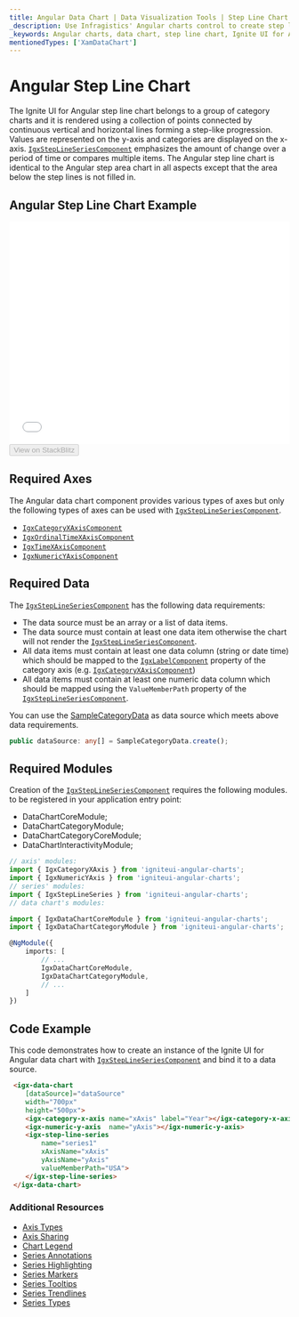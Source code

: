 ```yaml
---
title: Angular Data Chart | Data Visualization Tools | Step Line Chart | Data Binding | Infragistics
_description: Use Infragistics' Angular charts control to create step line charts. Learn about our Ignite UI for Angular graph types!
_keywords: Angular charts, data chart, step line chart, Ignite UI for Angular, Infragistics
mentionedTypes: ['XamDataChart']
---
```


# Angular Step Line Chart

The Ignite UI for Angular step line chart belongs to a group of category charts and it is rendered using a collection of points connected by continuous vertical and horizontal lines forming a step-like progression. Values are represented on the y-axis and categories are displayed on the x-axis. [`IgxStepLineSeriesComponent`]({environment:dvApiBaseUrl}/products/ignite-ui-angular/api/docs/typescript/latest/classes/igxsteplineseriescomponent.html) emphasizes the amount of change over a period of time or compares multiple items. The Angular step line chart is identical to the Angular step area chart in all aspects except that the area below the step lines is not filled in.

## Angular Step Line Chart Example

<div class="sample-container loading" style="height: 400px">
    <iframe id="data-chart-type-category-series-iframe" src='{environment:dvDemosBaseUrl}/charts/data-chart-type-category-step-line-series' width="100%" height="100%" seamless frameBorder="0" onload="onXPlatSampleIframeContentLoaded(this);" alt="Angular Step Line Chart Example"></iframe>
</div>
<div>
    <button data-localize="stackblitz" disabled class="stackblitz-btn" data-iframe-id="data-chart-type-category-series-iframe" data-demos-base-url="{environment:dvDemosBaseUrl}">View on StackBlitz
    </button>


</div>

<div class="divider--half"></div>

## Required Axes

The Angular data chart component provides various types of axes but only the following types of axes can be used with [`IgxStepLineSeriesComponent`]({environment:dvApiBaseUrl}/products/ignite-ui-angular/api/docs/typescript/latest/classes/igxsteplineseriescomponent.html).

-   [`IgxCategoryXAxisComponent`]({environment:dvApiBaseUrl}/products/ignite-ui-angular/api/docs/typescript/latest/classes/igxcategoryxaxiscomponent.html)
-   [`IgxOrdinalTimeXAxisComponent`]({environment:dvApiBaseUrl}/products/ignite-ui-angular/api/docs/typescript/latest/classes/igxordinaltimexaxiscomponent.html)
-   [`IgxTimeXAxisComponent`]({environment:dvApiBaseUrl}/products/ignite-ui-angular/api/docs/typescript/latest/classes/igxtimexaxiscomponent.html)
-   [`IgxNumericYAxisComponent`]({environment:dvApiBaseUrl}/products/ignite-ui-angular/api/docs/typescript/latest/classes/igxnumericyaxiscomponent.html)

## Required Data

The [`IgxStepLineSeriesComponent`]({environment:dvApiBaseUrl}/products/ignite-ui-angular/api/docs/typescript/latest/classes/igxsteplineseriescomponent.html) has the following data requirements:

-   The data source must be an array or a list of data items.
-   The data source must contain at least one data item otherwise the chart will not render the [`IgxStepLineSeriesComponent`]({environment:dvApiBaseUrl}/products/ignite-ui-angular/api/docs/typescript/latest/classes/igxsteplineseriescomponent.html).
-   All data items must contain at least one data column (string or date time) which should be mapped to the [`IgxLabelComponent`]({environment:dvApiBaseUrl}/products/ignite-ui-angular/api/docs/typescript/latest/classes/igxlabelcomponent.html) property of the category axis (e.g. [`IgxCategoryXAxisComponent`]({environment:dvApiBaseUrl}/products/ignite-ui-angular/api/docs/typescript/latest/classes/igxcategoryxaxiscomponent.html))
-   All data items must contain at least one numeric data column which should be mapped using the `ValueMemberPath` property of the [`IgxStepLineSeriesComponent`]({environment:dvApiBaseUrl}/products/ignite-ui-angular/api/docs/typescript/latest/classes/igxsteplineseriescomponent.html).

You can use the [SampleCategoryData](data-chart-data-sources-category.md) as data source which meets above data requirements.

```ts
public dataSource: any[] = SampleCategoryData.create();
```

## Required Modules

Creation of the [`IgxStepLineSeriesComponent`]({environment:dvApiBaseUrl}/products/ignite-ui-angular/api/docs/typescript/latest/classes/igxsteplineseriescomponent.html) requires the following modules<!-- Angular, React, WebComponents -->.<!-- end: Angular, React, WebComponents --><!-- Blazor --> to be registered in your application entry point:

-   DataChartCoreModule;
-   DataChartCategoryModule;
-   DataChartCategoryCoreModule;
-   DataChartInteractivityModule;
    <!-- end: Blazor -->

```ts
// axis' modules:
import { IgxCategoryXAxis } from 'igniteui-angular-charts';
import { IgxNumericYAxis } from 'igniteui-angular-charts';
// series' modules:
import { IgxStepLineSeries } from 'igniteui-angular-charts';
// data chart's modules:

import { IgxDataChartCoreModule } from 'igniteui-angular-charts';
import { IgxDataChartCategoryModule } from 'igniteui-angular-charts';

@NgModule({
    imports: [
        // ...
        IgxDataChartCoreModule,
        IgxDataChartCategoryModule,
        // ...
    ]
})
```

## Code Example

This code demonstrates how to create an instance of the Ignite UI for Angular data chart with [`IgxStepLineSeriesComponent`]({environment:dvApiBaseUrl}/products/ignite-ui-angular/api/docs/typescript/latest/classes/igxsteplineseriescomponent.html) and bind it to a data source.

```html
 <igx-data-chart
    [dataSource]="dataSource"
    width="700px"
    height="500px">
    <igx-category-x-axis name="xAxis" label="Year"></igx-category-x-axis>
    <igx-numeric-y-axis  name="yAxis"></igx-numeric-y-axis>
    <igx-step-line-series
        name="series1"
        xAxisName="xAxis"
        yAxisName="yAxis"
        valueMemberPath="USA">
    </igx-step-line-series>
 </igx-data-chart>
```

### Additional Resources

-   [Axis Types](data-chart-axis-types.md)
-   [Axis Sharing](data-chart-axis-sharing.md)
-   [Chart Legend](data-chart-legends.md)
-   [Series Annotations](data-chart-series-annotations.md)
-   [Series Highlighting](data-chart-series-highlighting.md)
-   [Series Markers](data-chart-series-markers.md)
-   [Series Tooltips](data-chart-series-tooltips.md)
-   [Series Trendlines](data-chart-series-trendlines.md)
-   [Series Types](data-chart-series-types.md)
